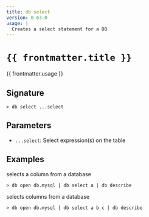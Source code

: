 ```yaml
---
title: db select
version: 0.63.0
usage: |
  Creates a select statement for a DB
---
```


<script>
  import { usePageFrontmatter } from '@vuepress/client';
  export default { computed: { frontmatter() { return usePageFrontmatter().value; } } }
</script>

# <code>{{ frontmatter.title }}</code>

<div style='white-space: pre-wrap;'>{{ frontmatter.usage }}</div>

## Signature

```> db select ...select```

## Parameters

 -  `...select`: Select expression(s) on the table

## Examples

selects a column from a database
```shell
> db open db.mysql | db select a | db describe
```

selects columns from a database
```shell
> db open db.mysql | db select a b c | db describe
```
